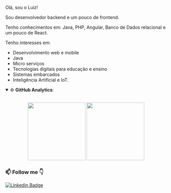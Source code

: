 Olá, sou o Luiz!

Sou desenvolvedor backend e um pouco de frontend.

Tenho conhecimentos em: Java, PHP, Angular, Banco de Dados relacional e um pouco de React.<br>

Tenho interesses em:
- Desenvolvimento web e mobile
- Java
- Micro serviços
- Tecnologias digitais para educação e ensino
- Sistemas embarcados
- Inteligência Artificial e IoT. 

<details open>
  <summary>⚙ <b>GitHub Analytics</b>: </summary>
  <br>
  <p align="center">
    <img height="180em" src="https://github-readme-stats-eight-theta.vercel.app/api?username=lcpsantos&show_icons=true&theme=tokyonight&include_all_commits=true&count_private=true"/>
    <img height="180em" src="https://github-readme-stats-eight-theta.vercel.app/api/top-langs/?username=lcpsantos&layout=compact&langs_count=8&theme=tokyonight&include_all_commits=true&count_private=true"/>
  </p>
</details>


### 📫 Follow me 👇

[![Linkedin Badge](https://img.shields.io/badge/-LinkedIn-blue?style=flat-square&logo=Linkedin&logoColor=white&link=https://www.linkedin.com/in/lcpsantos/)](https://www.linkedin.com/in/lcpsantos/)
